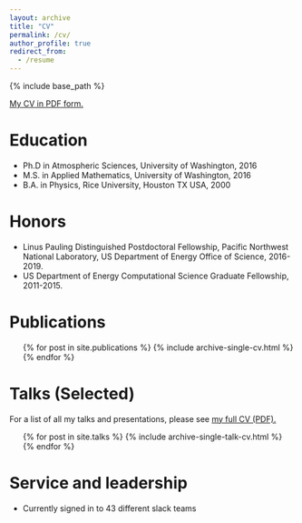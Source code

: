 ```yaml
---
layout: archive
title: "CV"
permalink: /cv/
author_profile: true
redirect_from:
  - /resume
---
```


{% include base_path %}

[My CV in PDF form.](https://hansialice.github.io/files/Singh_CV_062019.pdf)

Education
======
* Ph.D in Atmospheric Sciences, University of Washington, 2016
* M.S. in Applied Mathematics, University of Washington, 2016
* B.A. in Physics, Rice University, Houston TX USA, 2000

Honors
======
* Linus Pauling Distinguished Postdoctoral Fellowship, Pacific Northwest National Laboratory, US Department of Energy Office of Science, 2016-2019.
* US Department of Energy Computational Science Graduate Fellowship, 2011-2015.

Publications
======
  <ul>{% for post in site.publications %}
    {% include archive-single-cv.html %}
  {% endfor %}</ul>
  
Talks (Selected)
======
For a list of all my talks and presentations, please see [my full CV (PDF).](https://hansialice.github.io/files/Singh_CV_062019.pdf)
  <ul>{% for post in site.talks %}
    {% include archive-single-talk-cv.html %}
  {% endfor %}</ul>
  
Service and leadership
======
* Currently signed in to 43 different slack teams
